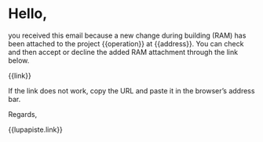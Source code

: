 # Hello, 

you received this email because a new change during building (RAM) has
been attached to the project {{operation}} at {{address}}. You can
check and then accept or decline the added RAM attachment through the
link below.

{{link}}

If the link does not work, copy the URL and paste it in the browser’s
address bar.

Regards,

{{lupapiste.link}}
